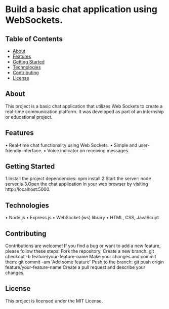 # Build a basic chat application using WebSockets.

## Table of Contents
- [About](#about)
- [Features](#features)
- [Getting Started](#getting-started)
- [Technologies](#technologies)
- [Contributing](#contributing)
- [License](#license)

## About
This project is a basic chat application that utilizes Web Sockets to create a real-time communication platform. It was developed as part of an internship or educational project.

## Features
•	Real-time chat functionality using Web Sockets.
•	Simple and user-friendly interface.
•	Voice indicator on receiving messages.


## Getting Started
1.Install the project dependencies:
npm install
2.Start the server:
node server.js
3.Open the chat application in your web browser by visiting http://localhost:5000.

## Technologies
•	Node.js
•	Express.js
•	WebSocket (ws) library
•	HTML, CSS, JavaScript

## Contributing 
Contributions are welcome! If you find a bug or want to add a new feature, please follow these steps:
Fork the repository.
Create a new branch:
git checkout -b feature/your-feature-name
Make your changes and commit them:
git commit -am 'Add some feature'
Push to the branch:
git push origin feature/your-feature-name
Create a pull request and describe your changes.


## License
This project is licensed under the MIT License.

